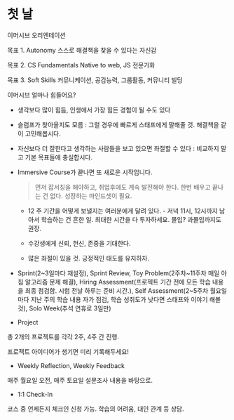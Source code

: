 # 첫 날

이머시브 오리엔테이션

목표 1. Autonomy 스스로 해결책을 찾을 수 있다는 자신감

목표 2. CS Fundamentals Native to web, JS 전문가화

목표 3. Soft Skills 커뮤니케이션, 공감능력, 그룹활동, 커뮤니티 빌딩

이머시브 얼마나 힘들어요?

- 생각보다 많이 힘듬, 인생에서 가장 힘든 경험이 될 수도 있다

- 슬럼프가 찾아올지도 모름 : 그럴 경우에 빠르게 스태프에게 말해줄 것. 해결책을 같이 고민해봅시다.

- 자신보다 더 잘한다고 생각하는 사람들을 보고 있으면 좌절할 수 있다 : 비교하지 말고 기본 목표들에 충실합시다.

- Immersive Course가 끝나면 또 새로운 시작입니다.

  > 먼저 잡서칭을 해야하고, 취업후에도 계속 발전해야 한다. 한번 배우고 끝나는 건 없다. 성장하는 마인드셋이 필요.

  - 12 주 기간을 어떻게 보낼지는 여러분에게 달려 있다. - 저녁 11시, 12시까지 남아서 학습하는 건 흔한 일. 최대한 시간을 다 투자하세요. 몰입? 과몰입까지도 권장.
  - 수강생에게 신뢰, 헌신, 존중을 기대한다.

  - 많은 좌절이 있을 것. 긍정적인 태도를 유지하자.

- Sprint(2~3일마다 재설정), Sprint Review, Toy Problem(2주차~11주차 매일 아침 알고리즘 문제 해결), Hiring Assessment(프로젝트 기간 전에 모든 학습 내용을 최종 점검함. 시험 전날 하루는 준비 시간.), Self Assessment(2~5주차 월요일마다 지난 주의 학습 내용 자가 점검, 학습 성취도가 낮다면 스태프와 이야기 해볼 것), Solo Week(추석 연휴로 3일만)

- Project

총 2개의 프로젝트를 각각 2주, 4주 간 진행.

프로젝트 아이디어가 생기면 미리 기록해두세요!

- Weekly Reflection, Weekly Feedback

매주 월요일 오전, 매주 토요일 설문조사 내용을 바탕으로.

- 1:1 Check-In

코스 중 언제든지 체크인 신청 가능. 학습의 어려움, 대인 관계 등 상담.
